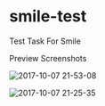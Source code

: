 # smile-test
Test Task For Smile

Preview Screenshots

![2017-10-07 21-53-08](https://user-images.githubusercontent.com/13796995/31317844-f879fc6e-ac50-11e7-81bc-bc3f917909a1.png)

![2017-10-07 21-25-35](https://user-images.githubusercontent.com/13796995/31317886-a435337a-ac51-11e7-9a8c-7c3f9592c513.png)
